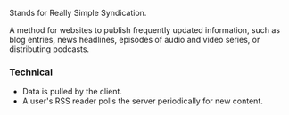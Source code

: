 
Stands for Really Simple Syndication.

A method for websites to publish frequently updated information, such as blog entries, news headlines, episodes of audio and video series, or distributing podcasts.

### Technical

- Data is pulled by the client.
- A user's RSS reader polls the server periodically for new content.